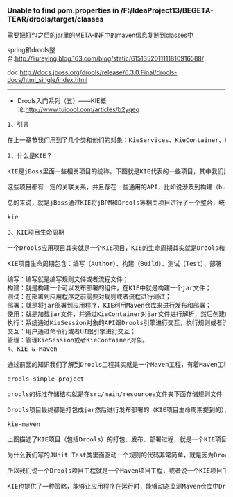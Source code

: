 ### Unable to find pom.properties in /F:/IdeaProject13/BEGETA-TEAR/drools/target/classes
需要把打包之后的jar里的META-INF中的maven信息复制到classes中

spring和drools整合:<http://liureying.blog.163.com/blog/static/6151352011111810916588/>

doc:<http://docs.jboss.org/drools/release/6.3.0.Final/drools-docs/html_single/index.html>

---

+ Drools入门系列（五）——KIE概论:<http://www.tuicool.com/articles/b2yqeq>
 
<pre>
1、引言

在上一章节我们用到了几个类和他们的对象：KieServices、KieContainer、KieSession，新入门的人肯定很困惑，这几个类都是干啥的，都有什么作用啊？然后再kmodule.xml配置文件里面配置了kbase、ksession，这些东西都是什么玩意？本章以及后面可能的几章就是要解决这些问题。

2、什么是KIE？

KIE是jBoss里面一些相关项目的统称，下图就是KIE代表的一些项目，其中我们比较熟悉的就有jBPM和Drools。

这些项目都有一定的关联关系，并且存在一些通用的API，比如说涉及到构建（building）、部署（deploying）和加载（loading）等方面的，这些API就都会以KIE作为前缀来表示这些是通用的API。前面看到的一些KieServices、KieContainer、KieSession类就都是KIE的公共API。

总的来说，就是jBoss通过KIE将jBPM和Drools等相关项目进行了一个整合，统一了他们的使用方式。像KieServices这些KIE类就是整合后的结果，在Drools中这样使用，在jBPM里面也是这样使用。

kie

3、KIE项目生命周期

一个Drools应用项目其实就是一个KIE项目，KIE的生命周期其实就是Drools和jBPM这些项目的生命周期。

KIE项目生命周期包含：编写（Author）、构建（Build）、测试（Test）、部署（Deploy）、使用（Utilize）、执行（Run）、交互（Work）、管理（Manage）。

编写：编写就是编写规则文件或者流程文件；
构建：就是构建一个可以发布部署的组件，在KIE中就是构建一个jar文件；
测试：在部署到应用程序之前需要对规则或者流程进行测试；
部署：就是将jar部署到应用程序，KIE利用Maven仓库来进行发布和部署；
使用：就是加载jar文件，并通过KieContainer对jar文件进行解析，然后创建KieSession；
执行：系统通过KieSession对象的API跟Drools引擎进行交互，执行规则或者流程；
交互：用户通过命令行或者UI跟引擎进行交互；
管理：管理KieSession或者KieContainer对象。
4、KIE & Maven

通过前面的知识我们了解到Drools工程其实就是一个Maven工程，有着Maven工程标准的结构，然后Drools在这个基础上也定义了一个自己的存储结构：

drools-simple-project

drools的标准存储结构就是在src/main/resources文件夹下面存储规则文件（包括DRL文件和Excel文件），然后在META-INF文件夹下面创建一个kmodule.xml文件用来存储规则定义声明。

Drools项目最终都是打包成jar然后进行发布部署的（KIE项目生命周期提到的），这样定义工程结构和打包发布方式的根本原因就是——Maven！

kie-maven

上图描述了KIE项目（包括Drools）的打包、发布、部署过程，就是一个KIE项目按照上面定义的工程结构进行设计开发，然后通过mvn deploy命令发布到Maven仓库，然后应用程序可以通过mvn install将发布好的jar包下载安装到本地应用程序中，最后通过KieServices等API就可以直接使用这些发布好的规则了。

为什么我们写的JUnit Test类里面驱动一个规则的代码非常简单，就是因为Drools定义了上面的一套规范，按照规范来编写、发布、部署规则之后就可以确保以最简单的方式来使用Drools等KIE项目。这也是惯例优于配置的一种体现。

所以我们说一个Drools项目工程就是一个Maven项目工程，或者说一个KIE项目工程就是一个Maven工程。

KIE也提供了一种策略，能够让应用程序在运行时，能够动态监测Maven仓库中Drools项目jar组件的版本更新情况，然后可以根据配置动态更新Drools发布包，实现热插拔功能，这个是通过KieScanner API实现的。
</pre>